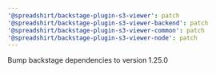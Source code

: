 ```yaml
---
'@spreadshirt/backstage-plugin-s3-viewer': patch
'@spreadshirt/backstage-plugin-s3-viewer-backend': patch
'@spreadshirt/backstage-plugin-s3-viewer-common': patch
'@spreadshirt/backstage-plugin-s3-viewer-node': patch
---
```


Bump backstage dependencies to version 1.25.0
